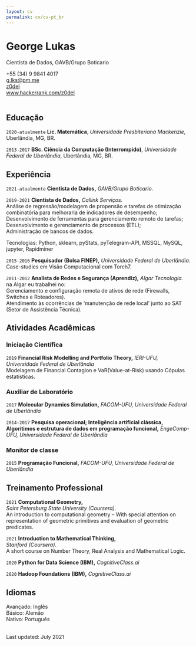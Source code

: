 ```yaml
---
layout: cv
permalink: cv/cv-pt_br
---
```


# George Lukas
Cientista de Dados, GAVB/Grupo Boticario <br/>

<div id="webaddress">
  <i class="fa fa-fw fa-phone"></i> +55 (34) 9 9841 4017 <br/>
  <a href="mailto:g.lks@pm.me"> <i class="fa fa-fw fa-envelope"></i> g.lks@pm.me</a> <br/>
  <a href="https://github.com/z0del"><i class="fa fa-fw fa-github"></i> z0del</a> <br/>
  <a href="https://www.hackerrank.com/z0del"><i class="fa fa-fw fa-users"></i> www.hackerrank.com/z0del</a>
</div> <br/>

## Educação

`2020-atualmente`
**Lic. Matemática**, 
*Universidade Presbiteriana Mackenzie*, Uberlândia, MG, BR.<br/>

`2013-2017`
**BSc. Ciência da Computação (Interrompido)**,
*Universidade Federal de Uberlândia*, Ubertândia, MG, BR.

## Experiência

`2021-atualmente`
**Cientista de Dados,**
*GAVB/Grupo Boticario.*<br/>

`2019-2021`
**Cientista de Dados,**
*Callink Serviços.*<br/>
Análise de regressão/modelagem de propensão e tarefas de otimização combinatória para melhoraria de indicadores de desempenho;<br/>
Desenvolvimento de ferramentas para gerenciamento remoto de tarefas;<br/>
Desenvolvimento e gerenciamento de processos (ETL);<br/>
Administração de bancos de dados.<br/>

Tecnologias: Python, sklearn, pyStats, pyTelegram-API, MSSQL, MySQL, jupyter, Rapidminer


`2015-2016`
**Pesquisador (Bolsa FINEP),** *Universidade Federal de Uberlândia.*<br/>
Case-studies em Visão Computacional com Torch7.

`2011-2012`
**Analista de Redes e Segurança (Aprendiz),**
*Algar Tecnologia.*<br/>
na Algar eu trabalhei no: <br/>
Gerenciamento e configuração remota de ativos de rede (Firewalls, Switches e Roteadores).<br/>
Atendimento às ocorrências de 'manutenção de rede local' junto ao SAT (Setor
de Assistência Técnica).


## Atividades Acadêmicas

### Iniciação Científica

`2019`
**Financial Risk Modelling and Portfolio Theory,**
*IERI-UFU, Universidade Federal de Uberlândia*<br/>
Modelagem de Financial Contagion e VaR(Value-at-Risk) usando Cópulas estatísticas.

### Auxiliar de Laboratório

`2017`
**Molecular Dynamics Simulation,**
*FACOM-UFU, Universidade Federal de Uberlândia*

`2014-2017`
**Pesquisa operacional; Inteligência artificial clássica,**<br/>
**Algoritimos e estrutura de dados em programação funcional,**
*EngeComp-UFU, Universidade Federal de Uberlândia*

### Monitor de classe

`2015`
**Programação Funcional,**
*FACOM-UFU, Universidade Federal de Uberlândia*

## Treinamento Professional

`2021`
**Computational Geometry,**<br/>
*Saint Petersburg State University (Coursera).*
<br/>An introduction to computational geometry – 
With special attention on representation of geometric primitives and evaluation of geometric predicates.<br/>

`2021`
**Introduction to Mathematical Thinking,**<br/>
*Stanford (Coursera).*<br/>
A short course on Number Theory, Real Analysis and Mathematical Logic.<br/>

`2020`
**Python for Data Science (IBM),**
*CognitiveClass.ai*<br/>

`2020`
**Hadoop Foundations (IBM),**
*CognitiveClass.ai*<br/>


## Idiomas

Avançado: Inglês<br/>
Básico: Alemão<br/>
Nativo: Português<br/>

<br/>Last updated: July 2021<br/><br/>
